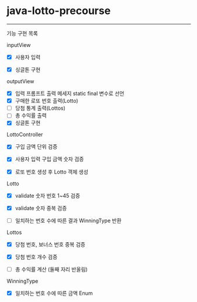# java-lotto-precourse
---
기능 구현 목록

inputView
- [x] 사용자 입력
- [x] 싱글톤 구현


outputView
- [x] 입력 프롬프트 출력 메세지 static final 변수로 선언
- [x] 구매한 로또 번호 출력(Lotto)
- [ ] 당첨 통계 출력(Lottos)
- [ ] 총 수익률 출력
- [x] 싱글톤 구현

LottoController
- [x] 구입 금액 단위 검증
- [x] 사용자 입력 구입 금액 숫자 검증
- [x] 로또 번호 생성 후 Lotto 객체 생성


Lotto
- [x] validate 숫자 번호 1~45 검증
- [x] validate 숫자 중복 검증
- [ ] 일치하는 번호 수에 따른 결과 WinningType 반환


Lottos
- [x] 당첨 번호, 보너스 번호 중복 검증
- [x] 당첨 번호 개수 검증
- [ ] 총 수익률 계산 (둘째 자리 반올림)


WinningType
- [x] 일치하는 번호 수에 따른 금액 Enum
